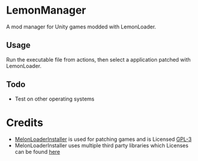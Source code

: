# LemonManager
A mod manager for Unity games modded with LemonLoader.

## Usage
Run the executable file from actions, then select a application patched with LemonLoader.

## Todo
* Test on other operating systems

# Credits
* [MelonLoaderInstaller](https://github.com/LemonLoader/MelonLoaderInstaller) is used for patching games and is Licensed [GPL-3](https://github.com/LemonLoader/MelonLoaderInstaller?tab=GPL-3.0-1-ov-file)
* MelonLoaderInstaller uses multiple third party libraries which Licenses can be found [here](https://github.com/LemonLoader/MelonLoaderInstaller?tab=readme-ov-file#licensingcredits)
